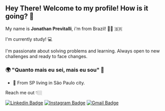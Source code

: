 ## Hey There! Welcome to my profile! How is it going? 👋

My name is **Jonathan Previtalli**, i'm from Brazil! 👱🏼 🇧🇷

I'm currently study! 💻

I'm passionate about solving problems and learning. Always open to new challenges and ready to face changes.

### 🌍 "Quanto mais eu sei, mais eu sou" 🧠

- 📍 From SP living in São Paulo city.

Reach me out 👇🏼

[![Linkedin Badge](https://img.shields.io/badge/-LinkedIn-blue?style=flat-square&logo=Linkedin&logoColor=white&link=https://www.linkedin.com/in/jonathan-nunciato-previtalli-93907184/)](https://www.linkedin.com/in/jonathan-nunciato-previtalli-93907184/) [![Instagram Badge](https://img.shields.io/badge/-Instagram-red?style=flat-square&logo=Instagram&logoColor=white&link=https://www.instagram.com/papodedev/)](https://www.instagram.com/jonathan_previtalli/) 
[![Gmail Badge](https://img.shields.io/badge/-jonathan.previtalli@gmail.com-6633cc?style=flat-square&logo=Gmail&logoColor=white&link=mailto:jonathan.previtalli@gmail.com)](mailto:jonathan.previtalli@gmail.com)
